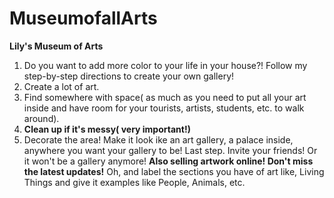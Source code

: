 # MuseumofallArts
<strong>Lily's Museum of Arts</strong>
1. Do you want to add more color to your life in your house?! Follow my step-by-step directions to create your own gallery!
2.  Create a lot of art.<br>
3. Find somewhere with space( as much as you need to put all your art inside and have room for your tourists, artists, students, etc. to walk around).
4. <strong>Clean up if it's messy( very important!)</strong>
5. Decorate the area! Make it look ike an art gallery, a palace inside, anywhere you want your gallery to be!
Last step. Invite your friends! Or it won't be a gallery anymore!
<strong>            Also selling artwork online! Don't miss the latest updates!</strong>
Oh, and label the sections you have of art like, Living Things and give it examples like People, Animals, etc. 
